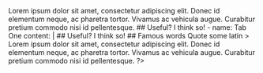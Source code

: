 <?# TabGroup ?>
<?*
tabs:
  - name: Tab Two
    content: |
      ## Famous words

      Quote some latin

      > Lorem ipsum dolor sit amet, consectetur adipiscing elit. Donec id elementum neque, ac pharetra tortor. Vivamus ac vehicula augue. Curabitur pretium commodo nisi id pellentesque.

      ## Useful?

      I think so!

  - name: Tab One
    content: |
      ## Useful?

      I think so!

      ## Famous words

      Quote some latin

      > Lorem ipsum dolor sit amet, consectetur adipiscing elit. Donec id elementum neque, ac pharetra tortor. Vivamus ac vehicula augue. Curabitur pretium commodo nisi id pellentesque.

?>
<?#/ TabGroup ?>
